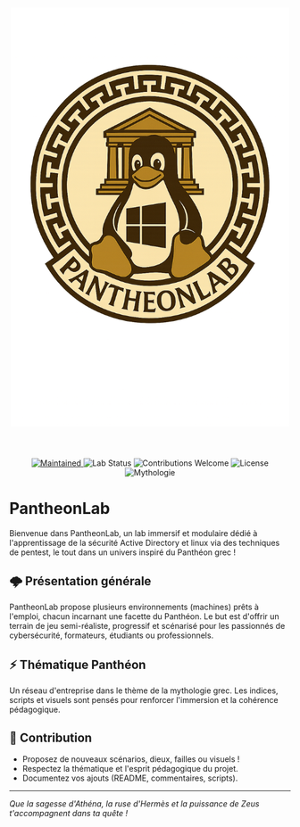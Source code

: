 <div align="center">
  <h1>
    <img alt="PantheonLab Logo" src="assets/pantheonlab.png" width="500" />
  </h1>
  <br>
</div>

<p align="center">
  <a href="https://github.com/bbuddha/vulnad">
    <img alt="Maintained" src="https://img.shields.io/badge/maintained-yes-brightgreen?style=flat-square">
  </a>
  <img alt="Lab Status" src="https://img.shields.io/badge/lab-Active-blue?style=flat-square">
  <img alt="Contributions Welcome" src="https://img.shields.io/badge/contributions-welcome-orange?style=flat-square">
  <img alt="License" src="https://img.shields.io/badge/license-MIT-blue?style=flat-square">
  <img alt="Mythologie" src="https://img.shields.io/badge/thème-Mythologie%20grecque-yellow?style=flat-square">
</p>

# PantheonLab 

Bienvenue dans PantheonLab, un lab immersif et modulaire dédié à l'apprentissage de la sécurité Active Directory et linux via des techniques de pentest, le tout dans un univers inspiré du Panthéon grec !

## 🌩️ Présentation générale
PantheonLab propose plusieurs environnements (machines) prêts à l'emploi, chacun incarnant une facette du Panthéon. Le but est d'offrir un terrain de jeu semi-réaliste, progressif et scénarisé pour les passionnés de cybersécurité, formateurs, étudiants ou professionnels.

## ⚡ Thématique Panthéon
Un réseau d'entreprise dans le thème de la mythologie grec. Les indices, scripts et visuels sont pensés pour renforcer l'immersion et la cohérence pédagogique.


## 🧩 Contribution
- Proposez de nouveaux scénarios, dieux, failles ou visuels !
- Respectez la thématique et l'esprit pédagogique du projet.
- Documentez vos ajouts (README, commentaires, scripts).

---

*Que la sagesse d'Athéna, la ruse d'Hermès et la puissance de Zeus t'accompagnent dans ta quête !* 
